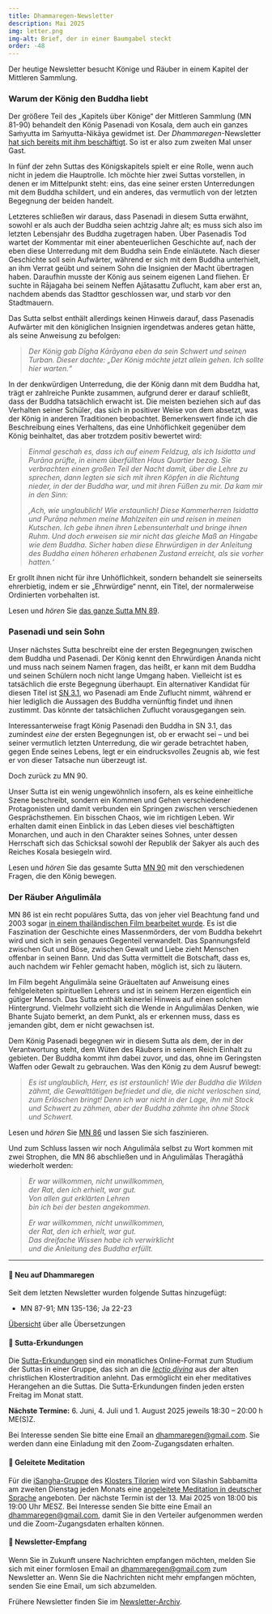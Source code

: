 ```yaml
---
title: Dhammaregen-Newsletter
description: Mai 2025
img: letter.png
img-alt: Brief, der in einer Baumgabel steckt
order: -48
---
```


Der heutige Newsletter besucht Könige und Räuber in einem Kapitel der Mittleren Sammlung. 

### Warum der König den Buddha liebt

Der größere Teil des „Kapitels über Könige“ der Mittleren Sammlung (MN 81-90) behandelt den König Pasenadi von Kosala, dem auch ein ganzes Saṁyutta im Saṁyutta-Nikāya gewidmet ist. Der *Dhammaregen*-Newsletter [hat sich bereits mit ihm beschäftigt](#/wiki/news/2022-04). So ist er also zum zweiten Mal unser Gast.

In fünf der zehn Suttas des Königskapitels spielt er eine Rolle, wenn auch nicht in jedem die Hauptrolle. Ich möchte hier zwei Suttas vorstellen, in denen er im Mittelpunkt steht: eins, das eine seiner ersten Unterredungen mit dem Buddha schildert, und ein anderes, das vermutlich von der letzten Begegnung der beiden handelt.

Letzteres schließen wir daraus, dass Pasenadi in diesem Sutta erwähnt, sowohl er als auch der Buddha seien achtzig Jahre alt; es muss sich also im letzten Lebensjahr des Buddha zugetragen haben. Über Pasenadis Tod wartet der Kommentar mit einer abenteuerlichen Geschichte auf, nach der eben diese Unterredung mit dem Buddha sein Ende einläutete. Nach dieser Geschichte soll sein Aufwärter, während er sich mit dem Buddha unterhielt, an ihm Verrat geübt und seinem Sohn die Insignien der Macht übertragen haben. Daraufhin musste der König aus seinem eigenen Land fliehen. Er suchte in Rājagaha bei seinem Neffen Ajātasattu Zuflucht, kam aber erst an, nachdem abends das Stadttor geschlossen war, und starb vor den Stadtmauern.

Das Sutta selbst enthält allerdings keinen Hinweis darauf, dass Pasenadis Aufwärter mit den königlichen Insignien irgendetwas anderes getan hätte, als seine Anweisung zu befolgen:

>*Der König gab Dīgha Kārāyana eben da sein Schwert und seinen Turban. Dieser dachte: „Der König möchte jetzt allein gehen. Ich sollte hier warten.“*

In der denkwürdigen Unterredung, die der König dann mit dem Buddha hat, trägt er zahlreiche Punkte zusammen, aufgrund derer er darauf schließt, dass der Buddha tatsächlich erwacht ist. Die meisten beziehen sich auf das Verhalten seiner Schüler, das sich in positiver Weise von dem absetzt, was der König in anderen Traditionen beobachtet. Bemerkenswert finde ich die Beschreibung eines Verhaltens, das eine Unhöflichkeit gegenüber dem König beinhaltet, das aber trotzdem positiv bewertet wird:

>*Einmal geschah es, dass ich auf einem Feldzug, als ich Isidatta und Purāṇa prüfte, in einem überfüllten Haus Quartier bezog. Sie verbrachten einen großen Teil der Nacht damit, über die Lehre zu sprechen, dann legten sie sich mit ihren Köpfen in die Richtung nieder, in der der Buddha war, und mit ihren Füßen zu mir. Da kam mir in den Sinn:*
>
>*‚Ach, wie unglaublich! Wie erstaunlich! Diese Kammerherren Isidatta und Purāṇa nehmen meine Mahlzeiten ein und reisen in meinen Kutschen. Ich gebe ihnen ihren Lebensunterhalt und bringe ihnen Ruhm. Und doch erweisen sie mir nicht das gleiche Maß an Hingabe wie dem Buddha. Sicher haben diese Ehrwürdigen in der Anleitung des Buddha einen höheren erhabenen Zustand erreicht, als sie vorher hatten.‘*

Er grollt ihnen nicht für ihre Unhöflichkeit, sondern behandelt sie seinerseits ehrerbietig, indem er sie „Ehrwürdige“ nennt, ein Titel, der normalerweise Ordinierten vorbehalten ist.

Lesen und *hören* Sie [das ganze Sutta MN 89](#/sutta/mn89/de/sabbamitta).

### Pasenadi und sein Sohn

Unser nächstes Sutta beschreibt eine der ersten Begegnungen zwischen dem Buddha und Pasenadi. Der König kennt den Ehrwürdigen Ānanda nicht und muss nach seinem Namen fragen, das heißt, er kann mit dem Buddha und seinen Schülern noch nicht lange Umgang haben. Vielleicht ist es tatsächlich die erste Begegnung überhaupt. Ein alternativer Kandidat für diesen Titel ist [SN 3.1](#/sutta/sn3.1/de/sabbamitta), wo Pasenadi am Ende Zuflucht nimmt, während er hier lediglich die Aussagen des Buddha vernünftig findet und ihnen zustimmt. Das könnte der tatsächlichen Zuflucht vorausgegangen sein.

Interessanterweise fragt König Pasenadi den Buddha in SN 3.1, das zumindest *eine* der ersten Begegnungen ist, ob er erwacht sei – und bei seiner vermutlich letzten Unterredung, die wir gerade betrachtet haben, gegen Ende seines Lebens, legt er ein eindrucksvolles Zeugnis ab, wie fest er von dieser Tatsache nun überzeugt ist.

Doch zurück zu MN 90.

Unser Sutta ist ein wenig ungewöhnlich insofern, als es keine einheitliche Szene beschreibt, sondern ein Kommen und Gehen verschiedener Protagonisten und damit verbunden ein Springen zwischen verschiedenen Gesprächsthemen. Ein bisschen Chaos, wie im richtigen Leben. Wir erhalten damit einen Einblick in das Leben dieses viel beschäftigten Monarchen, und auch in den Charakter seines Sohnes, unter dessen Herrschaft sich das Schicksal sowohl der Republik der Sakyer als auch des Reiches Kosala besiegeln wird.

Lesen und *hören* Sie das gesamte Sutta [MN 90](#/sutta/mn90/de/sabbamitta) mit den verschiedenen Fragen, die den König bewegen.

### Der Räuber Aṅgulimāla

MN 86 ist ein recht populäres Sutta, das von jeher viel Beachtung fand und 2003 sogar [in einem thailändischen Film bearbeitet wurde](https://en.wikipedia.org/wiki/Angulimala_%282003_film%29). Es ist die Faszination der Geschichte eines Massenmörders, der vom Buddha bekehrt wird und sich in sein genaues Gegenteil verwandelt. Das Spannungsfeld zwischen Gut und Böse, zwischen Gewalt und Liebe zieht Menschen offenbar in seinen Bann. Und das Sutta vermittelt die Botschaft, dass es, auch nachdem wir Fehler gemacht haben, möglich ist, sich zu läutern.

Im Film begeht Aṅgulimāla seine Gräueltaten auf Anweisung eines fehlgeleiteten spirituellen Lehrers und ist in seinem Herzen eigentlich ein gütiger Mensch. Das Sutta enthält keinerlei Hinweis auf einen solchen Hintergrund. Vielmehr vollzieht sich die Wende in Aṅgulimālas Denken, wie Bhante Sujato bemerkt, an dem Punkt, als er erkennen muss, dass es jemanden gibt, dem er nicht gewachsen ist.

Dem König Pasenadi begegnen wir in diesem Sutta als dem, der in der Verantwortung steht, dem Wüten des Räubers in seinem Reich Einhalt zu gebieten. Der Buddha kommt ihm dabei zuvor, und das, ohne im Geringsten Waffen oder Gewalt zu gebrauchen. Was den König zu dem Ausruf bewegt:

>*Es ist unglaublich, Herr, es ist erstaunlich! Wie der Buddha die Wilden zähmt, die Gewalttätigen befriedet und die, die nicht verloschen sind, zum Erlöschen bringt! Denn ich war nicht in der Lage, ihn mit Stock und Schwert zu zähmen, aber der Buddha zähmte ihn ohne Stock und Schwert.*

Lesen und *hören* Sie [MN 86](#/sutta/mn86/de/sabbamitta) und lassen Sie sich faszinieren.

Und zum Schluss lassen wir noch Aṅgulimāla selbst zu Wort kommen mit zwei Strophen, die MN 86 abschließen und in Aṅgulimālas Theragāthā wiederholt werden:

>*Er war willkommen, nicht unwillkommen,*  
>*der Rat, den ich erhielt, war gut.*  
>*Von allen gut erklärten Lehren*  
>*bin ich bei der besten angekommen.*  
>
>*Er war willkommen, nicht unwillkommen,*  
>*der Rat, den ich erhielt, war gut.*  
>*Das dreifache Wissen habe ich verwirklicht*  
>*und die Anleitung des Buddha erfüllt.*


---

#### 🔸 Neu auf Dhammaregen

Seit dem letzten Newsletter wurden folgende Suttas hinzugefügt:
- MN 87-91; MN 135-136; Ja 22-23

[Übersicht](#/wiki/uebersetzung/uebersicht) über alle Übersetzungen

#### 🔸 Sutta-Erkundungen 

Die [Sutta-Erkundungen](#/wiki/erkundung) sind ein monatliches Online-Format zum Studium der Suttas in einer Gruppe, das sich an die [*lectio divina*](https://de.wikipedia.org/wiki/Lectio_divina) aus der alten christlichen Klostertradition anlehnt. Das ermöglicht ein eher meditatives Herangehen an die Suttas. Die Sutta-Erkundungen finden jeden ersten Freitag im Monat statt. 

**Nächste Termine:** 6. Juni, 4. Juli und 1. August 2025 jeweils 18:30 – 20:00 h ME(S)Z.

Bei Interesse senden Sie bitte eine Email an [dhammaregen@gmail.com](mailto:dhammaregen@gmail.com). Sie werden dann eine Einladung mit den Zoom-Zugangsdaten erhalten.

#### 🔸 Geleitete Meditation 

Für die [iSangha-Gruppe](https://www.samita.be/de/isangha/) des [Klosters Tilorien](https://www.samita.be/de/tilorien-monastery/) wird von Silashin Sabbamitta am zweiten Dienstag jeden Monats eine [angeleitete Meditation in deutscher Sprache](#/wiki/meditation) angeboten. Der nächste Termin ist der 13. Mai 2025 von 18:00 bis 19:00 Uhr MESZ. Bei Interesse senden Sie bitte eine Email an [dhammaregen@gmail.com](mailto:dhammaregen@gmail.com), damit Sie in den Verteiler aufgenommen werden und die Zoom-Zugangsdaten erhalten können.

#### 🔸 Newsletter-Empfang

Wenn Sie in Zukunft unsere Nachrichten empfangen möchten, melden Sie sich mit einer formlosen Email an [dhammaregen@gmail.com](mailto:dhammaregen@gmail.com) zum Newsletter an. Wenn Sie die Nachrichten nicht mehr empfangen möchten, senden Sie eine Email, um sich abzumelden. 

Frühere Newsletter finden Sie im [Newsletter-Archiv](#/wiki/news/inhalt).